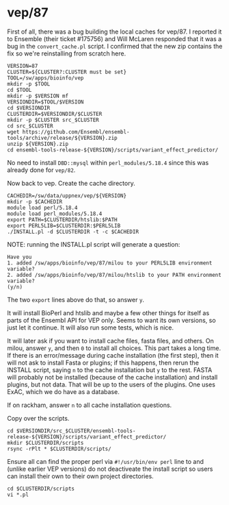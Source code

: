 vep/87
======

First of all, there was a bug building the local caches for vep/87.  I reported
it to Ensemble (their ticket #175756) and Will McLaren responded that it was a
bug in the `convert_cache.pl` script.  I confirmed that the new zip contains
the fix so we're reinstalling from scratch here.

    VERSION=87
    CLUSTER=${CLUSTER?:CLUSTER must be set}
    TOOL=/sw/apps/bioinfo/vep
    mkdir -p $TOOL
    cd $TOOL
    mkdir -p $VERSION mf
    VERSIONDIR=$TOOL/$VERSION
    cd $VERSIONDIR
    CLUSTERDIR=$VERSIONDIR/$CLUSTER
    mkdir -p $CLUSTER src_$CLUSTER
    cd src_$CLUSTER
    wget https://github.com/Ensembl/ensembl-tools/archive/release/${VERSION}.zip
    unzip ${VERSION}.zip 
    cd ensembl-tools-release-${VERSION}/scripts/variant_effect_predictor/

No need to install `DBD::mysql` within `perl_modules/5.18.4` since this was
already done for `vep/82`.

Now back to vep.  Create the cache directory.

    CACHEDIR=/sw/data/uppnex/vep/${VERSION}
    mkdir -p $CACHEDIR
    module load perl/5.18.4
    module load perl_modules/5.18.4
    export PATH=$CLUSTERDIR/htslib:$PATH
    export PERL5LIB=$CLUSTERDIR:$PERL5LIB
    ./INSTALL.pl -d $CLUSTERDIR -t -c $CACHEDIR

NOTE: running the INSTALL.pl script will generate a question:

    Have you
    1. added /sw/apps/bioinfo/vep/87/milou to your PERL5LIB environment variable?
    2. added /sw/apps/bioinfo/vep/87/milou/htslib to your PATH environment variable?
    (y/n)

The two `export` lines above do that, so answer `y`.

It will install BioPerl and htslib and maybe a few other things for itself as
parts of the Ensembl API for VEP only.  Seems to want its own versions, so just
let it continue.  It will also run some tests, which is nice.

It will later ask if you want to install cache files, fasta files, and others.
On milou, answer `y`, and then `0` to install all choices.  This part takes a
long time.  If there is an error/message during cache installation (the first
step), then it will not ask to install Fasta or plugins; if this happens, then
rerun the INSTALL script, saying `n` to the cache installation but `y` to the
rest.  FASTA will probably not be installed (because of the cache installation)
and install plugins, but not data.  That will be up to the users of the
plugins.  One uses ExAC, which we do have as a database.

If on rackham, answer `n` to all cache installation questions.

Copy over the scripts.

    cd $VERSIONDIR/src_$CLUSTER/ensembl-tools-release-${VERSION}/scripts/variant_effect_predictor/
    mkdir $CLUSTERDIR/scripts
    rsync -rPlt * $CLUSTERDIR/scripts/

Ensure all can find the proper perl via `#!/usr/bin/env perl` line to  and (unlike earlier VEP versions) do not deactiveate the install script so users can install their own to their own project directories.

    cd $CLUSTERDIR/scripts
    vi *.pl



